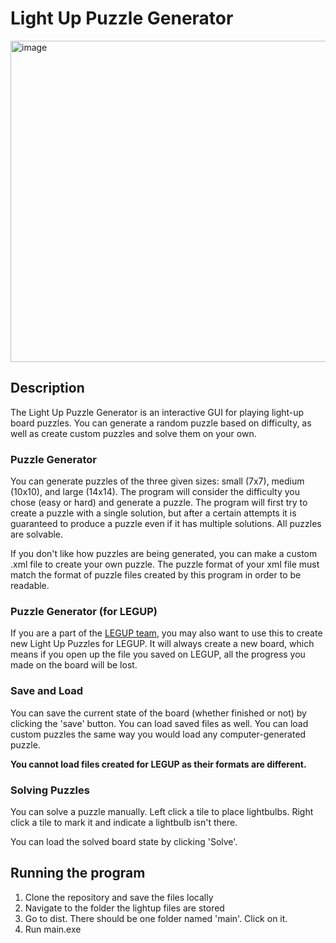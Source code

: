 # Light Up Puzzle Generator
<img width="514" alt="image" src="https://user-images.githubusercontent.com/40209659/225202605-8029ca35-9206-4669-b9c3-b5e87cb5b8f4.png">


## Description
The Light Up Puzzle Generator is an interactive GUI for playing light-up board puzzles. You can generate a random puzzle based on difficulty, as well as create custom puzzles and solve them on your own.

### Puzzle Generator
You can generate puzzles of the three given sizes: small (7x7), medium (10x10), and large (14x14). The program will consider the difficulty you chose (easy or hard) and generate a puzzle. The program will first try to create a puzzle with a single solution, but after a certain attempts it is guaranteed to produce a puzzle even if it has multiple solutions. All puzzles are solvable.

If you don't like how puzzles are being generated, you can make a custom .xml file to create your own puzzle. The puzzle format of your xml file must match the format of puzzle files created by this program in order to be readable.

### Puzzle Generator (for LEGUP)
If you are a part of the [LEGUP team](https://github.com/Bram-Hub/LEGUP), you may also want to use this to create new Light Up Puzzles for LEGUP. It will always create a new board, which means if you open up the file you saved on LEGUP, all the progress you made on the board will be lost. 

### Save and Load
You can save the current state of the board (whether finished or not) by clicking the 'save' button. You can load saved files as well. You can load custom puzzles the same way you would load any computer-generated puzzle. 

**You cannot load files created for LEGUP as their formats are different.**

### Solving Puzzles 
You can solve a puzzle manually. Left click a tile to place lightbulbs. Right click a tile to mark it and indicate a lightbulb isn't there. 

You can load the solved board state by clicking 'Solve'.

## Running the program
1. Clone the repository and save the files locally
2. Navigate to the folder the lightup files are stored
3. Go to dist. There should be one folder named 'main'. Click on it.
4. Run main.exe 
